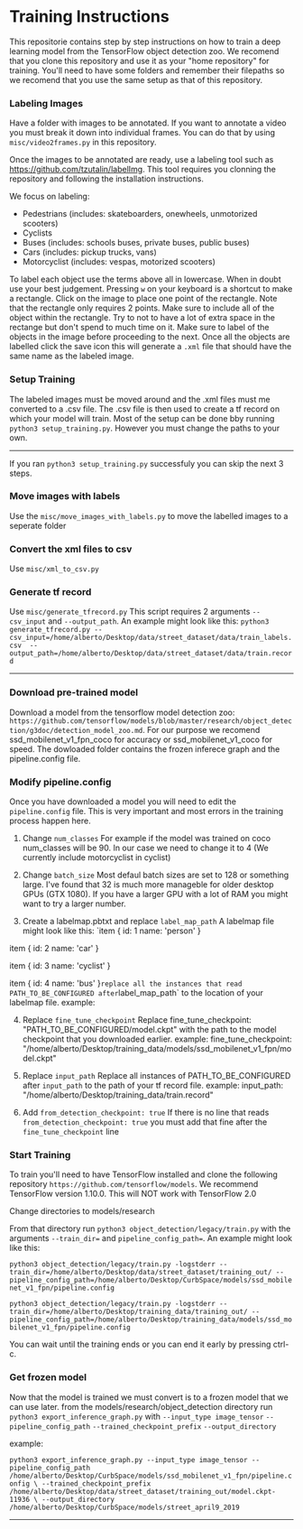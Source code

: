 # Training Instructions

This repositorie contains step by step instructions on how to train a deep learning model from the TensorFlow object detection zoo. We recomend that you clone this repository and use it as your "home repository" for training. You'll need to have some folders and remember their filepaths so we recomend that you use the same setup as that of this repository.


### Labeling Images
Have a folder with images to be annotated. If you want to annotate a video you must break it down into individual frames. You can do that by using `misc/video2frames.py` in this repository.

Once the images to be annotated are ready, use a labeling tool such as https://github.com/tzutalin/labelImg. This tool requires you clonning the repository and following the installation instructions. 

We focus on labeling:
- Pedestrians (includes: skateboarders, onewheels, unmotorized scooters)
- Cyclists 
- Buses (includes: schools buses, private buses, public buses)
- Cars (includes: pickup trucks, vans)
- Motorcyclist (includes: vespas, motorized scooters)

To label each object use the terms above all in lowercase. When in doubt use your best judgement. Pressing `w` on your keyboard is a shortcut to make a rectangle. Click on the image to place one point of the rectangle. Note that the rectangle only requires 2 points. Make sure to include all of the object within the rectangle. Try to not to have a lot of extra space in the rectange but don't spend to much time on it. Make sure to label of the objects in the image before proceeding to the next. Once all the objects are labelled click the save icon this will generate a `.xml` file that should have the same name as the labeled image.

### Setup Training
The labeled images must be moved around and the .xml files must me converted to a .csv file. The .csv file is then used to create a tf record on which your model will train. 
Most of the setup can be done bby running `python3 setup_training.py`. However you must change the paths to your own. 

---
If you ran `python3 setup_training.py` successfuly you can skip the next 3 steps.

### Move images with labels
Use the `misc/move_images_with_labels.py` to move the labelled images to a seperate folder

### Convert the xml files to csv
Use `misc/xml_to_csv.py`

### Generate tf record
Use `misc/generate_tfrecord.py`
This script requires 2 arguments `--csv_input` and `--output_path`. An example might look like this:
`python3 generate_tfrecord.py --csv_input=/home/alberto/Desktop/data/street_dataset/data/train_labels.csv  --output_path=/home/alberto/Desktop/data/street_dataset/data/train.record`


---

### Download pre-trained model

Download a model from the tensorflow model detection zoo:
`https://github.com/tensorflow/models/blob/master/research/object_detection/g3doc/detection_model_zoo.md`. For our purpose we recomend ssd_mobilenet_v1_fpn_coco for accuracy or ssd_mobilenet_v1_coco for speed. The dowloaded folder contains the frozen inferece graph and the pipeline.config file. 

### Modify pipeline.config
Once you have downloaded a model you will need to edit the `pipeline.config` file. This is very important and most errors in the training process happen here. 

1. Change `num_classes`
For example if the model was trained on coco num_classes will be 90. In our case we need to change it to 4 (We currently include motorcyclist in cyclist)

2. Change `batch_size`
Most defaul batch sizes are set to 128 or something large. I've found that 32 is much more manageble for older desktop GPUs (GTX 1080). If you have a larger GPU with a lot of RAM you might want to try a larger number.

3. Create a labelmap.pbtxt and replace `label_map_path`
A labelmap file might look like this:
`item {
    id: 1
    name: 'person'
}

item {
    id: 2
    name: 'car'
}

item {
    id: 3
    name: 'cyclist'
}

item {
    id: 4
    name: 'bus'
}`
replace all the instances that read PATH_TO_BE_CONFIGURED after `label_map_path` to the location of your labelmap file.
example: 

4. Replace `fine_tune_checkpoint`
Replace fine_tune_checkpoint: "PATH_TO_BE_CONFIGURED/model.ckpt" with the path to the model checkpoint that you downloaded earlier.
example: fine_tune_checkpoint: "/home/alberto/Desktop/training_data/models/ssd_mobilenet_v1_fpn/model.ckpt"

5. Replace `input_path`
Replace all instances of PATH_TO_BE_CONFIGURED after `input_path` to the path of your tf record file.
example: input_path: "/home/alberto/Desktop/training_data/train.record"


6. Add `from_detection_checkpoint: true`
If there is no line that reads `from_detection_checkpoint: true` you must add that fine after the `fine_tune_checkpoint` line


### Start Training
To train you'll need to have TensorFlow installed and clone the following repository `https://github.com/tensorflow/models`.  We recommend TensorFlow version 1.10.0. This will NOT work with TensorFlow 2.0 

Change directories to models/research

From that directory run `python3 object_detection/legacy/train.py` with the arguments `--train_dir=` and `pipeline_config_path=`. An example might look like this:

`python3 object_detection/legacy/train.py -logstderr --train_dir=/home/alberto/Desktop/data/street_dataset/training_out/ --pipeline_config_path=/home/alberto/Desktop/CurbSpace/models/ssd_mobilenet_v1_fpn/pipeline.config`

`python3 object_detection/legacy/train.py -logstderr --train_dir=/home/alberto/Desktop/training_data/training_out/ --pipeline_config_path=/home/alberto/Desktop/training_data/models/ssd_mobilenet_v1_fpn/pipeline.config`



You can wait until the training ends or you can end it early by pressing ctrl-c.

### Get frozen model
Now that the model is trained we must convert is to a frozen model that we can use later.
from the models/research/object_detection directory run `python3 export_inference_graph.py` with
`--input_type image_tensor`
`--pipeline_config_path`
`--trained_checkpoint_prefix`
`--output_directory`

example:

`python3 export_inference_graph.py --input_type image_tensor --pipeline_config_path /home/alberto/Desktop/CurbSpace/models/ssd_mobilenet_v1_fpn/pipeline.config \
    --trained_checkpoint_prefix /home/alberto/Desktop/data/street_dataset/training_out/model.ckpt-11936 \
    --output_directory /home/alberto/Desktop/CurbSpace/models/street_april9_2019`



---
